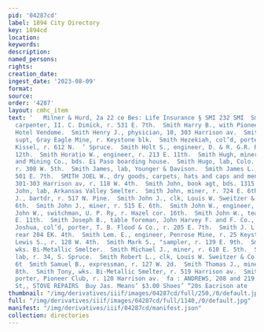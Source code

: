 ```yaml
---
pid: '04287cd'
label: 1894 City Directory
key: 1894cd
location: 
keywords: 
description: 
named_persons: 
rights: 
creation_date: 
ingest_date: '2023-08-09'
format: 
source: 
order: '4287'
layout: cmhc_item
text: '   Milner & Hurd, 2a 22 ce Bes: Life Insurance § SMI 232 SMI  Smith George,
  carpenter, II. C. Dimick, r. 531 E. 7th.  Smith Harry B., with Pioneer Club, bds.
  Hotel Vendome.  Smith Henry J., physician, 10, 303 Harrison av.  Smith Henry W.,
  supt, Gray Eagle Mine, r. Keystone blk.  Smith Hezekiah, col’d, porter, William
  Kissel, r. 612 N.  ’ Spruce.  Smith Holt S., engineer, D. & R. G.R. R., r. 112 E.
  12th.  Smith Horatio W., engineer, r. 213 E. 11th.  Smith Hugh, miner, Union Leasing
  and Mining Co., bds. Ei Paso boarding house.  Smith Hugo, lab, Colo. Midland Ry,
  r. 308 W. 5th.  Smith James, lab, Younger & Davison.  Smith James L., miner, r.
  501 E. 7th.  SMITH JOEL W., dry goods, carpets, hats and caps and men’s furnisher,
  301-303 Harrison av, r. 118 W. 4th.  Smith John, book agt, bds. 1315 Poplar.  Smith
  John, lab, Arkansas Valley Smelter.  Smith John, miner, r. 724 E. 6th.  Smith John
  J., bartdr, r. 517 N. Pine.  Smith John J., clk, Louis W. Sweitzer & Co., 123 E.
  6th.  Smith John J., miner, r. 515 E. 6th.  Smith John W., engineer, r. 200 W. Chestnut.  Smith
  John W., switchman, U. P. Ry, r. Hazel cor. 16th.  Smith John W., teamster, r. 331
  E. 11th.  Smith Joseph B., table foreman, John Harvey F. and F. Co., r. 512 W. 3d.  Smith
  Joshua, col’d, porter, T. B. Flood & Co., r. 205 E. 7th.  Smith J. L., miner, r.
  rear 204 EK. 4th.  Smith Lem. E., engineer, Penrose Mine, r. 25 Keystone blk.  Smith
  Lewis S., r. 128 W. 4th.  Smith Mark S., "sampler, r. 139 E. 9th.  Smith Michael,
  wks. Bi-Metallic Smelter.  Smith Michael J., miner, r. 610 E. 5th.  Smith Robert,
  lab, r. 34, S. Spruce.  Smith Robert L., clk, Louis W. Sweitzer & Co., r. 146 E.
  6t  Smith Samuel B., expressman, r. 127 W. 2d.  Smith Thomas J., miner, r. 428 E.
  8th.  Smith Tony, wks. Bi-Metallic Smelter, r. 519 Harrison av.  Smith Walter H.,
  porter, Pioneer Club, r. 120 Harrison av.  fa : ANDREWS, 208 and 219 East Sixth
  St,, STOVE REPAIRS  Buy Jas. Means’ $3.00 Shoes’ “20s Eacrison ate    '
thumbnail: "/img/derivatives/iiif/images/04287cd/full/250,/0/default.jpg"
full: "/img/derivatives/iiif/images/04287cd/full/1140,/0/default.jpg"
manifest: "/img/derivatives/iiif/04287cd/manifest.json"
collection: directories
---
```

